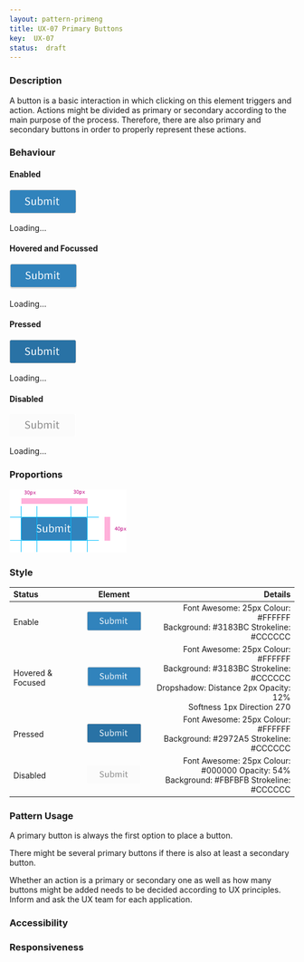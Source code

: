 ```yaml
---
layout: pattern-primeng
title: UX-07 Primary Buttons
key:  UX-07
status:  draft 
---
```



### Description
A button is a basic interaction in which clicking on this element triggers and action. 
Actions might be divided as primary or secondary according to the main purpose of the process. Therefore, there are also primary and secondary buttons in order to properly represent these actions. 



### Behaviour

#### Enabled

![Enabled ](ux07resources/pbutton-e.png "Enabled ")

<button-preview-1-component>Loading...</button-preview-1-component>

#### Hovered and Focussed

![Hovered and Focussed](ux07resources/pbutton-hf.png "Hovered and Focussed")

<button-preview-2-component>Loading...</button-preview-2-component>

#### Pressed

![Pressed](ux07resources/pbutton-p.png "Pressed")

<button-preview-3-component>Loading...</button-preview-3-component>

#### Disabled

![Disabled](ux07resources/pbutton-d.png "Disabled")

<button-preview-4-component>Loading...</button-preview-4-component>

### Proportions

![Proportions](ux07resources/pbutton-proportions.png "Proportions")



### Style

| Status             | Element                                                  | Details                                 |
| :------------------ |:--------------------------------------------------------:| ---------------------------------------:|
| Enable             | ![Enabled ](ux07resources/pbutton-e2.png "Enabled Link")  | Font Awesome: 25px   Colour: #FFFFFF <br/>Background: #3183BC Strokeline: #CCCCCC  |
| Hovered & Focused&nbsp;&nbsp;&nbsp;&nbsp;  | ![Hovered and Focused](ux07resources/pbutton-hf2.png "Hovered and Focussed") | &nbsp;&nbsp;&nbsp;&nbsp;Font Awesome: 25px   Colour: #FFFFFF <br/>Background: #3183BC Strokeline: #CCCCCC <br/>Dropshadow: Distance 2px Opacity: 12% <br/>Softness 1px  Direction 270 |
| Pressed            | ![Pressed](ux07resources/pbutton-p2.png "Pressed") | Font Awesome: 25px   Colour: #FFFFFF	<br/>Background: #2972A5  Strokeline: #CCCCCC  |
| Disabled            | ![Disabled](ux07resources/pbutton-d2.png "Disabled") | Font Awesome: 25px   Colour: #000000 Opacity: 54% <br/>Background: #FBFBFB  Strokeline: #CCCCCC |



### Pattern Usage
A primary button is always the first option to place a button. 

There might be several primary buttons if there is also at least a secondary button. 

Whether an action is a primary or secondary one as well as how many buttons might be added needs to be decided according to UX principles. Inform and ask the UX team for each application. 
 

### Accessibility

### Responsiveness
